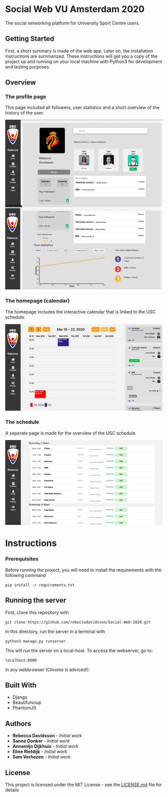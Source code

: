 # Social Web VU Amsterdam 2020

The social networking platform for University Sport Centre users.

## Getting Started

First, a short summary is made of the web app. Later on, the installation instructions are summarized. These instructions will get you a copy of the project up and running on your local machine with Python3 for development and testing purposes.

## Overview

### The profile page
This page included all followers, user statistics and a short overview of the history of the user.


![](images/1.png)
![](images/4.png)

### The homepage (calendar)
The homepage includes the interactive calendar that is linked to the USC schedule.


![](images/2.png)

### The schedule
A seperate page is made for the overview of the USC schedule.


![](images/3.png)

# Instructions
### Prerequisites

Before running the project, you will need to install the requirements with the following command

```
pip install -r requirements.txt
```

## Running the server

First, clone this repository with
```
git clone https://github.com/rebeccadavidsson/Social-Web-2020.git
```

In this directory, run the server in a terminal with

```
python3 manage.py runserver
```

This will run the server on a local-host. To access the webserver, go to:
```
localhost:8000
```
in any webbrowser (Chrome is adviced!).



## Built With

* Django
* Beautifulsoup
* PhantomJS

## Authors

* **Rebecca Davidsson** - *Initial work*
* **Sanne Donker** - *Initial work*
* **Annemijn Dijkhuis** - *Initial work*
* **Eline Rietdijk** - *Initial work*
* **Sam Verhezen** - *Initial work* 


## License

This project is licensed under the MIT License - see the [LICENSE.md](LICENSE.md) file for details
